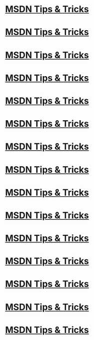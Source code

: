# [MSDN Tips & Tricks](https://msdn.microsoft.com/it-it/library/cc185046.aspx)
# [MSDN Tips & Tricks](https://msdn.microsoft.com/it-it/library/cc185042.aspx) 
# [MSDN Tips & Tricks](https://msdn.microsoft.com/it-it/library/cc185048.aspx) 
# [MSDN Tips & Tricks](https://msdn.microsoft.com/it-it/library/cc185041.aspx)
# [MSDN Tips & Tricks](https://msdn.microsoft.com/it-it/library/cc185045.aspx)
# [MSDN Tips & Tricks](https://msdn.microsoft.com/it-it/library/cc185047.aspx)
# [MSDN Tips & Tricks](https://msdn.microsoft.com/it-it/library/cc185040.aspx)
# [MSDN Tips & Tricks](https://msdn.microsoft.com/it-it/library/cc185043.aspx)
# [MSDN Tips & Tricks](https://msdn.microsoft.com/it-it/library/cc185039.aspx)
# [MSDN Tips & Tricks](https://msdn.microsoft.com/it-it/library/cc185044.aspx)
# [MSDN Tips & Tricks](https://msdn.microsoft.com/it-it/library/cc185017.aspx)
# [MSDN Tips & Tricks](https://msdn.microsoft.com/it-it/library/cc185013.aspx)
# [MSDN Tips & Tricks](https://msdn.microsoft.com/it-it/library/cc185012.aspx)
# [MSDN Tips & Tricks](https://msdn.microsoft.com/it-it/library/cc185014.aspx)
# [MSDN Tips & Tricks](https://msdn.microsoft.com/it-it/library/cc185015.aspx)